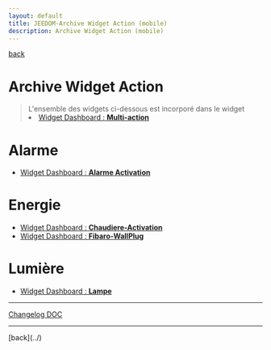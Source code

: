 ```yaml
---
layout: default
title: JEEDOM-Archive Widget Action (mobile)
description: Archive Widget Action (mobile)
---
```

[back](./)
# Archive Widget Action

<blockquote>
L'ensemble des widgets ci-dessous est incorporé dans le widget
    <li><a href="JEEDOM_Multi_action_Defaut">Widget Dashboard : <b>Multi-action</b></a></li>
</blockquote>

# Alarme
<ul>
    <li><a href="JEEDOM_Archive_multiaction/JEEDOM_Alarme_Activation.html">Widget Dashboard : <b>Alarme Activation</b></a></li>
</ul>

# Energie
<ul>
    <li><a href="JEEDOM_Archive_multiaction/JEEDOM_Chaudiere_Activation.html">Widget Dashboard : <b>Chaudiere-Activation</b></a></li>
    <li><a href="JEEDOM_Archive_multiaction/JEEDOM_Fibaro_WallPlug.html">Widget Dashboard : <b>Fibaro-WallPlug</b></a></li>
</ul>

# Lumière
<ul>
    <li><a href="JEEDOM_Archive_multiaction/JEEDOM_Lampe.html">Widget Dashboard : <b>Lampe</b></a></li>
</ul>

<hr />
<dl>
    <a href="https://github.com/JEALG/JEEDOM-Widget_JAG-doc/commits/master">Changelog DOC</a>
</dl>
<hr />
[back](../)